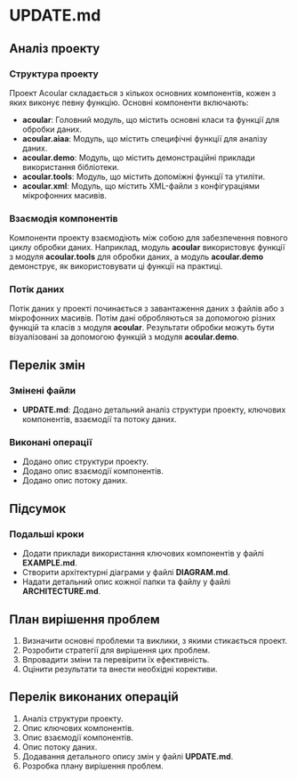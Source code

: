 # UPDATE.md

## Аналіз проекту

### Структура проекту

Проект Acoular складається з кількох основних компонентів, кожен з яких виконує певну функцію. Основні компоненти включають:

- **acoular**: Головний модуль, що містить основні класи та функції для обробки даних.
- **acoular.aiaa**: Модуль, що містить специфічні функції для аналізу даних.
- **acoular.demo**: Модуль, що містить демонстраційні приклади використання бібліотеки.
- **acoular.tools**: Модуль, що містить допоміжні функції та утиліти.
- **acoular.xml**: Модуль, що містить XML-файли з конфігураціями мікрофонних масивів.

### Взаємодія компонентів

Компоненти проекту взаємодіють між собою для забезпечення повного циклу обробки даних. Наприклад, модуль **acoular** використовує функції з модуля **acoular.tools** для обробки даних, а модуль **acoular.demo** демонструє, як використовувати ці функції на практиці.

### Потік даних

Потік даних у проекті починається з завантаження даних з файлів або з мікрофонних масивів. Потім дані обробляються за допомогою різних функцій та класів з модуля **acoular**. Результати обробки можуть бути візуалізовані за допомогою функцій з модуля **acoular.demo**.

## Перелік змін

### Змінені файли

- **UPDATE.md**: Додано детальний аналіз структури проекту, ключових компонентів, взаємодії та потоку даних.

### Виконані операції

- Додано опис структури проекту.
- Додано опис взаємодії компонентів.
- Додано опис потоку даних.

## Підсумок

### Подальші кроки

- Додати приклади використання ключових компонентів у файлі **EXAMPLE.md**.
- Створити архітектурні діаграми у файлі **DIAGRAM.md**.
- Надати детальний опис кожної папки та файлу у файлі **ARCHITECTURE.md**.

## План вирішення проблем

1. Визначити основні проблеми та виклики, з якими стикається проект.
2. Розробити стратегії для вирішення цих проблем.
3. Впровадити зміни та перевірити їх ефективність.
4. Оцінити результати та внести необхідні корективи.

## Перелік виконаних операцій

1. Аналіз структури проекту.
2. Опис ключових компонентів.
3. Опис взаємодії компонентів.
4. Опис потоку даних.
5. Додавання детального опису змін у файлі **UPDATE.md**.
6. Розробка плану вирішення проблем.
